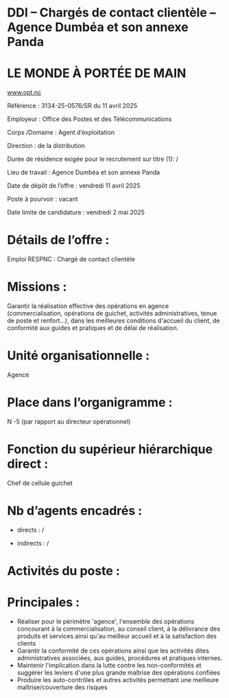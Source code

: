 # DDI – Chargés de contact clientèle – Agence Dumbéa et son annexe Panda

# LE MONDE À PORTÉE DE MAIN

www.opt.nc

Référence : 3134-25-0576/SR du 11 avril 2025

Employeur : Office des Postes et des Télécommunications

Corps /Domaine : Agent d’exploitation

Direction : de la distribution

Durée de résidence exigée pour le recrutement sur titre (1): /

Lieu de travail : Agence Dumbéa et son annexe Panda

Date de dépôt de l’offre : vendredi 11 avril 2025

Poste à pourvoir : vacant

Date limite de candidature : vendredi 2 mai 2025

# Détails de l’offre :

Emploi RESPNC : Chargé de contact clientèle

# Missions :

Garantir la réalisation effective des opérations en agence (commercialisation, opérations de guichet, activités administratives, tenue de poste et renfort…), dans les meilleures conditions d'accueil du client, de conformité aux guides et pratiques et de délai de réalisation.

# Unité organisationnelle :

Agence

# Place dans l’organigramme :

N -5 (par rapport au directeur opérationnel)

# Fonction du supérieur hiérarchique direct :

Chef de cellule guichet

# Nb d’agents encadrés :

- directs : /

- indirects : /

# Activités du poste :

# Principales :

- Réaliser pour le périmètre 'agence', l'ensemble des opérations concourant à la commercialisation, au conseil client, à la délivrance des produits et services ainsi qu'au meilleur accueil et à la satisfaction des clients
- Garantir la conformité de ces opérations ainsi que les activités dites administratives associées, aux guides, procédures et pratiques internes.
- Maintenir l'implication dans la lutte contre les non-conformités et suggérer les leviers d'une plus grande maîtrise des opérations confiées
- Produire les auto-contrôles et autres activités permettant une meilleure maîtrise/couverture des risques